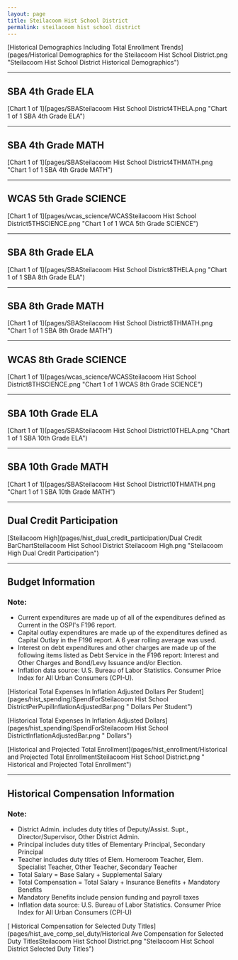```yaml
---
layout: page
title: Steilacoom Hist School District
permalink: steilacoom hist school district
---
```



[Historical Demographics Including Total Enrollment Trends](pages/Historical Demographics for the Steilacoom Hist School District.png "Steilacoom Hist School District Historical Demographics")

___

## SBA 4th Grade ELA

[Chart 1 of 1](pages/SBASteilacoom Hist School District4THELA.png "Chart 1 of 1 SBA 4th Grade ELA")


___

## SBA 4th Grade MATH

[Chart 1 of 1](pages/SBASteilacoom Hist School District4THMATH.png "Chart 1 of 1 SBA 4th Grade MATH")


___

## WCAS 5th Grade SCIENCE

[Chart 1 of 1](pages/wcas_science/WCASSteilacoom Hist School District5THSCIENCE.png "Chart 1 of 1 WCA 5th Grade SCIENCE")


___

## SBA 8th Grade ELA

[Chart 1 of 1](pages/SBASteilacoom Hist School District8THELA.png "Chart 1 of 1 SBA 8th Grade ELA")


___

## SBA 8th Grade MATH

[Chart 1 of 1](pages/SBASteilacoom Hist School District8THMATH.png "Chart 1 of 1 SBA 8th Grade MATH")


___

## WCAS 8th Grade SCIENCE

[Chart 1 of 1](pages/wcas_science/WCASSteilacoom Hist School District8THSCIENCE.png "Chart 1 of 1 WCAS 8th Grade SCIENCE")


___

## SBA 10th Grade ELA

[Chart 1 of 1](pages/SBASteilacoom Hist School District10THELA.png "Chart 1 of 1 SBA 10th Grade ELA")


___

## SBA 10th Grade MATH

[Chart 1 of 1](pages/SBASteilacoom Hist School District10THMATH.png "Chart 1 of 1 SBA 10th Grade MATH")


___

## Dual Credit Participation

[Steilacoom High](pages/hist_dual_credit_participation/Dual Credit BarChartSteilacoom Hist School District Steilacoom High.png "Steilacoom High Dual Credit Participation")


___

## Budget Information
### Note:
- Current expenditures are made up of all of the expenditures defined as Current in the OSPI's F196 report.
- Capital outlay expenditures are made up of the expenditures defined as Capital Outlay in the F196 report. A 6 year rolling average was used.
- Interest on debt expenditures and other charges are made up of the following items listed as Debt Service in the F196 report: Interest and Other Charges and Bond/Levy Issuance and/or Election.
- Inflation data source: U.S. Bureau of Labor Statistics. Consumer Price Index for All Urban Consumers (CPI-U).

[Historical Total Expenses In Inflation Adjusted Dollars Per Student](pages/hist_spending/SpendForSteilacoom Hist School DistrictPerPupilInflationAdjustedBar.png " Dollars Per Student")

[Historical Total Expenses In Inflation Adjusted Dollars](pages/hist_spending/SpendForSteilacoom Hist School DistrictInflationAdjustedBar.png " Dollars")

[Historical and Projected Total Enrollment](pages/hist_enrollment/Historical and Projected Total EnrollmentSteilacoom Hist School District.png " Historical and Projected Total Enrollment")


___

## Historical Compensation Information
### Note:
- District Admin. includes duty titles of Deputy/Assist. Supt., Director/Supervisor, Other District Admin.
- Principal includes duty titles of Elementary Principal, Secondary Principal
- Teacher includes duty titles of Elem. Homeroom Teacher, Elem. Specialist Teacher, Other Teacher, Secondary Teacher
- Total Salary = Base Salary + Supplemental Salary
- Total Compensation = Total Salary + Insurance Benefits + Mandatory Benefits
- Mandatory Benefits include pension funding and payroll taxes
- Inflation data source: U.S. Bureau of Labor Statistics. Consumer Price Index for All Urban Consumers (CPI-U)

[ Historical Compensation for Selected Duty Titles](pages/hist_ave_comp_sel_duty/Historical Ave Compensation for Selected Duty TitlesSteilacoom Hist School District.png "Steilacoom Hist School District Selected Duty Titles")

